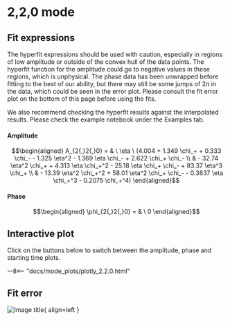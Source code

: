 
# 2,2,0 mode

## Fit expressions

The hyperfit expressions should be used with caution, especially in regions of low amplitude or outside of the convex hull of the data points.
The hyperfit function for the amplitude could go to negative values in these regions, which is unphysical.
The phase data has been unwrapped before fitting to the best of our ability, but there may still be some jumps of $2\pi$ in the data, which could be seen in the error plot.
Please consult the fit error plot on the bottom of this page before using the fits.

We also recommend checking the hyperfit results against the interpolated results. 
Please check the example notebook under the Examples tab.

#### Amplitude
$$\begin{aligned}
A_{2{,}2{,}0} = & \ \eta \ (4.004 + 1.349 \chi_+ + 0.333 \chi_- - 1.325 \eta^2 - 1.369 \eta \chi_- + 2.622 \chi_+ \chi_- \\ 
 & - 32.74 \eta^2 \chi_+ + 4.313 \eta \chi_+^2 - 25.18 \eta \chi_+ \chi_- + 83.37 \eta^3 \chi_+ \\ 
 & - 13.39 \eta^2 \chi_+^2 + 58.01 \eta^2 \chi_+ \chi_- - 0.3837 \eta \chi_+^3 - 0.2075 \chi_+^4)
\end{aligned}$$

#### Phase
$$\begin{aligned}
\phi_{2{,}2{,}0} = & \ 0
\end{aligned}$$


## Interactive plot

Click on the buttons below to switch between the amplitude, phase and starting time plots.

--8<-- "docs/mode_plots/plotly_2.2.0.html"


## Fit error

![Image title](../mode_plots/fit_err_2.2.0.png){ align=left }
    